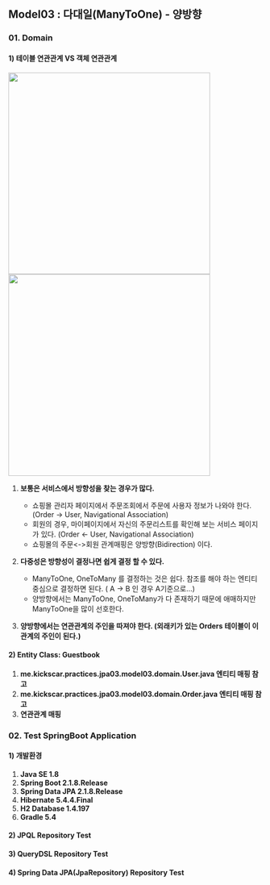 ## Model03 : 다대일(ManyToOne) - 양방향


### 01. Domain

#### 1) 테이블 연관관계 VS 객체 연관관계

   <img src="http://assets.kickscar.me:8080/markdown/jpa-practices/33001.png" width="400px" />
   <br>
   <img src="http://assets.kickscar.me:8080/markdown/jpa-practices/33002.png" width="400px" />
   <br>
   
   1. __보통은 서비스에서 방향성을 찾는 경우가 많다.__
      + 쇼핑몰 관리자 페이지에서 주문조회에서 주문에 사용자 정보가 나와야 한다. (Order -> User, Navigational Association)  
      + 회원의 경우, 마이페이지에서 자신의 주문리스트를 확인해 보는 서비스 페이지가 있다. (Order <- User, Navigational Association) 
      + 쇼핑몰의 주문<->회원 관계매핑은 양방향(Bidirection) 이다.  
   
   3. __다중성은 방향성이 결정나면 쉽게 결정 할 수 있다.__
      + ManyToOne, OneToMany 를 결정하는 것은 쉽다. 참조를 해야 하는 엔티티 중심으로 결정하면 된다. ( A -> B 인 경우 A기준으로...)  
      + 양방향에서는 ManyToOne, OneToMany가 다 존재하기 때문에 애매하지만 ManyToOne을 많이 선호한다. 
   
   4. __양방향에서는 연관관계의 주인을 따져야 한다. (외래키가 있는 Orders 테이블이 이 관계의 주인이 된다.)__


#### 2) Entity Class: Guestbook
  1. __me.kickscar.practices.jpa03.model03.domain.User.java 엔티티 매핑 참고__
  2. __me.kickscar.practices.jpa03.model03.domain.Order.java 엔티티 매핑 참고__
  3. __연관관계 매핑__


### 02. Test SpringBoot Application

#### 1) 개발환경
  1. __Java SE 1.8__  
  2. __Spring Boot 2.1.8.Release__   
  3. __Spring Data JPA 2.1.8.Release__   
  4. __Hibernate 5.4.4.Final__  
  5. __H2 Database 1.4.197__  
  6. __Gradle 5.4__   

#### 2) JPQL Repository Test

#### 3) QueryDSL Repository Test

#### 4) Spring Data JPA(JpaRepository) Repository Test

